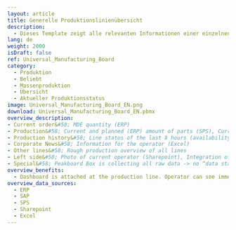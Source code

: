 ```yaml
---
layout: article
title: Generelle Produktionslinienübersicht
description: 
  - Dieses Template zeigt alle relevanten Informationen einer einzelnen Produktionslinie an. Es beinhaltet MES Daten, Bestellinformationen, Mitarbeiter News und weitere Iformationen.
lang: de
weight: 2000
isDraft: false
ref: Universal_Manufacturing_Board
category:
  - Produktion
  - Beliebt
  - Massenproduktion
  - Übersicht
  - Aktueller Produktionsstatus
image: Universal_Manufacturing_Board_EN.png
download: Universal_Manufacturing_Board_EN.pbmx
overview_description:
- Current order&#58; MDE quantity (ERP)​
- Production&#58; Current and planned (ERP) amount of parts (SPS), Current production time (SPS) used time for the current batch​
- Production history&#58; Line status of the last 8 hours (availability)​
- Corporate News&#58; Information for the operator (Excel)​
- Other lines&#58; Rough production overview of all lines​
- Left side&#58; Photo of current operator (Sharepoint), Integration of special “events” (e.g. link to other dashboards)  ​
- Special&#58; Peakboard Box is collecting all raw data ​-> no “data staging area” ​
overview_benefits:
  - Dashboard is attached at the production line. Operator can see immediately, if quality, time etc. is alright. This helps to optimize reaction times.​
overview_data_sources:
  - ERP
  - SAP
  - SPS
  - Sharepoint
  - Excel
---
```

